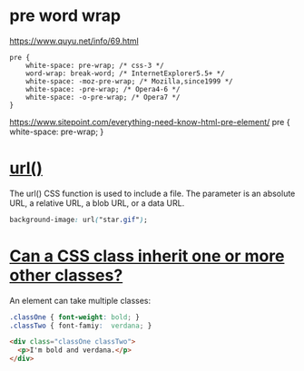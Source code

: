 # pre word wrap 
  https://www.quyu.net/info/69.html

    pre {
        white-space: pre-wrap; /* css-3 */
        word-wrap: break-word; /* InternetExplorer5.5+ */
        white-space: -moz-pre-wrap; /* Mozilla,since1999 */
        white-space: -pre-wrap; /* Opera4-6 */
        white-space: -o-pre-wrap; /* Opera7 */
    }

  https://www.sitepoint.com/everything-need-know-html-pre-element/
    pre {
        white-space: pre-wrap;
    }

# [url()](https://developer.mozilla.org/en-US/docs/Web/CSS/url)

The url() CSS function is used to include a file. The parameter is an absolute URL, a relative URL, a blob URL, or a data URL.

``` css
background-image: url("star.gif");
```

# [Can a CSS class inherit one or more other classes?](https://stackoverflow.com/questions/1065435/can-a-css-class-inherit-one-or-more-other-classes)


An element can take multiple classes:

``` css
.classOne { font-weight: bold; }
.classTwo { font-famiy:  verdana; }
```
```html
<div class="classOne classTwo">
  <p>I'm bold and verdana.</p>
</div>
```
